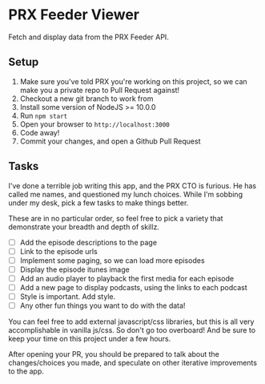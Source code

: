 # PRX Feeder Viewer

Fetch and display data from the PRX Feeder API.

## Setup

1. Make sure you've told PRX you're working on this project, so we can make you
   a private repo to Pull Request against!
2. Checkout a new git branch to work from
3. Install some version of NodeJS >= 10.0.0
4. Run `npm start`
5. Open your browser to `http://localhost:3000`
6. Code away!
7. Commit your changes, and open a Github Pull Request

## Tasks

I've done a terrible job writing this app, and the PRX CTO is furious.
He has called me names, and questioned my lunch choices.
While I'm sobbing under my desk, pick a few tasks to make things better.

These are in no particular order, so feel free to pick a variety that
demonstrate your breadth and depth of skillz.

- [ ] Add the episode descriptions to the page
- [ ] Link to the episode urls
- [ ] Implement some paging, so we can load more episodes
- [ ] Display the episode itunes image
- [ ] Add an audio player to playback the first media for each episode
- [ ] Add a new page to display podcasts, using the links to each podcast
- [ ] Style is important. Add style.
- [ ] Any other fun things you want to do with the data!

You can feel free to add external javascript/css libraries, but this is all very
accomplishable in vanilla js/css. So don't go too overboard! And be sure to keep
your time on this project under a few hours.

After opening your PR, you should be prepared to talk about the changes/choices you
made, and speculate on other iterative improvements to the app.
